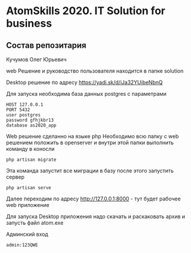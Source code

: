 # AtomSkills 2020. IT Solution for business

## Состав репозитария

Кучумов Олег Юрьевич

web Решение и руководство пользователя находится в папке solution

Desktop решение по адресу https://yadi.sk/d/iJa32YUibeNbnQ

Для запуска необходима база данных postgres c параметрами
```
HOST 127.0.0.1
PORT 5432
user postgres
password gfhjkbr13
database as2020_app
```


Web решение сделанно на языке php
Необходимо всю папку с web решением положить в openserver и внутри этой папки выполнить команду в коносли

`php artisan migrate` 

Эта команда запустит все миграции в базу
после этого запустить сервер

`php artisan serve`

Далее переходим по адресу http://127.0.0.1:8000 - тут будет рабочее web приложение

Для запуска Desktop приложения надо скачать и раскаковать архив и запусть файл atom.exe


Админский вход
```
admin:123QWE
```